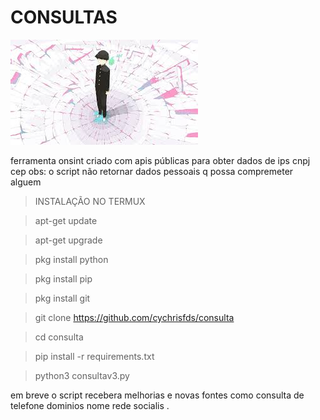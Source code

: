 # CONSULTAS 
![banner](https://github.com/cychrisfds/consulta/blob/main/mob.jpg)

ferramenta onsint criado com apis públicas para obter dados de ips cnpj cep 
obs: o script não retornar dados pessoais q possa compremeter alguem

> INSTALAÇÃO NO TERMUX

> apt-get update

> apt-get upgrade

> pkg install python

> pkg install pip

> pkg install git

> git clone https://github.com/cychrisfds/consulta

> cd consulta

> pip install -r requirements.txt

> python3 consultav3.py



em breve o script recebera melhorias e novas fontes como consulta 
de telefone dominios nome rede socialis .
